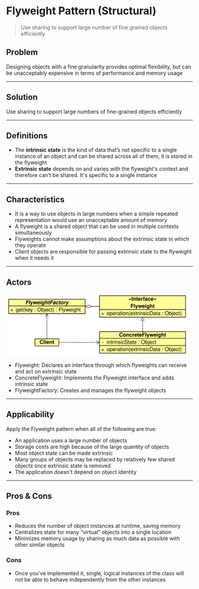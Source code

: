 # Flyweight Pattern (Structural)

> Use sharing to support large number of fine grained objects efficiently

## Problem

Designing objects with a fine granularity provides optimal flexibility, but can be unacceptably 
expensive in terms of performance and memory usage

---
## Solution

Use sharing to support large numbers of fine-grained objects efficiently

---
## Definitions

- The **intrinsic state** is the kind of data that’s not specific to a single instance of an object and 
can be shared across all of them, it is stored in the flyweight
- **Extrinsic state** depends on and varies with the flyweight's context and therefore can't be shared.
It's specific to a single instance

---
## Characteristics

- It is a way to use objects in large numbers when a simple repeated representation would 
use an unacceptable amount of memory
- A flyweight is a shared object that can be used in multiple contexts simultaneously
- Flyweights cannot make assumptions about the extrinsic state in which they operate
- Client objects are responsible for passing extrinsic state to the flyweight when it needs it

---
## Actors

![Flyweight](flyweight-uml.svg)

- Flyweight: Declares an interface through which flyweights can receive and act on extrinsic state
- ConcreteFlyweight: Implements the Flyweight interface and adds intrinsic state
- FlyweightFactory: Creates and manages the flyweight objects
  
---
## Applicability

Apply the Flyweight pattern when all of the following are true:

- An application uses a large number of objects
- Storage costs are high because of the large quantity of objects
- Most object state can be made extrinsic
- Many groups of objects may be replaced by relatively few shared objects once extrinsic state is removed
- The application doesn't depend on object identity

---
## Pros & Cons

### Pros

- Reduces the number of object instances at runtime, saving memory
- Centralizes state for many “virtual” objects into a single location
- Minimizes memory usage by sharing as much data as possible with other similar objects

### Cons

- Once you’ve implemented it, single, logical instances of the class will not be able to behave 
independently from the other instances